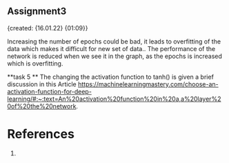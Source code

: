 ## Assignment3
{created: {16.01.22} {01:09}}


Increasing the number of epochs could be bad, it leads to overfitting of the data which makes it difficult for new set of data.. The performance of the network is reduced when we see it in the graph, as the epochs is increased which is overfitting.


 **task 5 **
 The changing the activation function to tanh() is given a brief discussion in this Article https://machinelearningmastery.com/choose-an-activation-function-for-deep-learning/#:~:text=An%20activation%20function%20in%20a,a%20layer%20of%20the%20network.



# References
1. 